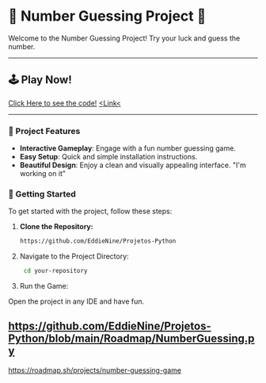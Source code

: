 
# 🎯 Number Guessing Project 🎯

Welcome to the Number Guessing Project! Try your luck and guess the number.

---

## 🕹️ Play Now!

[Click Here to see the code!](https://github.com/EddieNine/Projetos-Python/blob/main/Roadmap/NumberGuessing.py) 
[<Link<](https://roadmap.sh/projects/number-guessing-game)

---

### 📌 Project Features

- **Interactive Gameplay**: Engage with a fun number guessing game.
- **Easy Setup**: Quick and simple installation instructions.
- **Beautiful Design**: Enjoy a clean and visually appealing interface.
    "I'm working on it"

### 🚀 Getting Started

To get started with the project, follow these steps:

1. **Clone the Repository:**

   ```bash git clone
   https://github.com/EddieNine/Projetos-Python
   
2. Navigate to the Project Directory:

     ```bash
      cd your-repository
     
4. Run the Game:

Open the project in any IDE and have fun.

https://github.com/EddieNine/Projetos-Python/blob/main/Roadmap/NumberGuessing.py
---
https://roadmap.sh/projects/number-guessing-game
